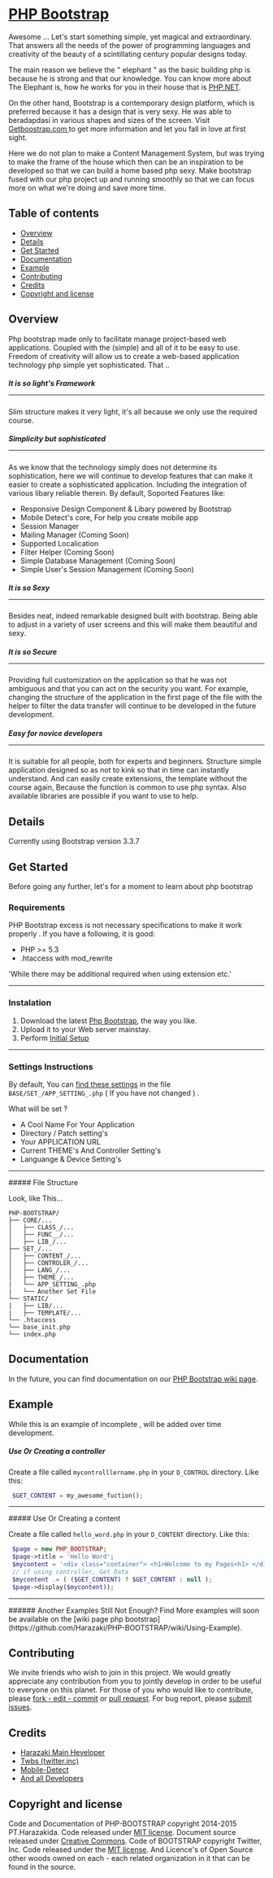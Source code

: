 # [PHP Bootstrap](https://github.com/Harazaki/PHP-BOOTSTRAP#)
Awesome ... Let's start something simple, yet magical and extraordinary. That answers all the needs of the power of programming languages and creativity of the beauty of a scintillating century popular designs today.

The main reason we believe the " elephant " as the basic building php is because he is strong and that our knowledge. You can know more about The Elephant is, how he works for you in their house that is [PHP.NET](http://php.net/).

On the other hand, Bootstrap is a contemporary design platform, which is preferred because it has a design that is very sexy. He was able to beradapdasi in various shapes and sizes of the screen. Visit [ Getboostrap.com ](http://getbootstrap.com/) to get more information and let you fall in love at first sight.

Here we do not plan to make a Content Management System, but was trying to make the frame of the house which then can be an inspiration to be developed so that we can build a home based php sexy. Make bootstrap fused with our php project up and running smoothly so that we can focus more on what we're doing and save more time.

## Table of contents
- [Overview](#overview)
- [Details](#details)
- [Get Started](#get-started)
- [Documentation](#documentation)
- [Example](#example)
- [Contributing](#contributing)
- [Credits](#credits)
- [Copyright and license](#copyright-and-license)

## Overview

Php bootstrap made only to facilitate manage project-based web applications. Coupled with the (simple) and all of it to be easy to use. Freedom of creativity will allow us to create a web-based application technology php simple yet sophisticated. That ..

##### It is so light's Framework<hr/>
Slim structure makes it very light, it's all because we only use the required course.

##### Simplicity but sophisticated <hr/>
As we know that the technology simply does not determine its sophistication, here we will continue to develop features that can make it easier to create a sophisticated application. Including the integration of various libary reliable therein. By default, Soported Features like:

- Responsive Design Component & Libary powered by Bootstrap
- Mobile Detect's core, For help you create mobile app
- Session Manager
- Mailing Manager (Coming Soon)
- Supported Localication
- Filter Helper (Coming Soon)
- Simple Database Management (Coming Soon)
- Simple User's Session Management (Coming Soon)


##### It is so Sexy <hr/>
Besides neat, indeed remarkable designed built with bootstrap. Being able to adjust in a variety of user screens and this will make them beautiful and sexy.

##### It is so Secure <hr/>
Providing full customization on the application so that he was not ambiguous and that you can act on the security you want. For example, changing the structure of the application in the first page of the file with the helper to filter the data transfer will continue to be developed in the future development.

##### Easy for novice developers <hr/>
It is suitable for all people, both for experts and beginners. Structure simple application designed so as not to kink so that in time can instantly understand. And can easily create extensions, the template without the course again, Because the function is common to use php syntax. Also available libraries are possible if you want to use to help.

## Details
Currently using Bootstrap version 3.3.7

## Get Started

Before going any further, let's for a moment to learn about php bootstrap

### Requirements
PHP Bootstrap excess is not necessary specifications to make it work properly . If you have a following, it is good:
 - PHP >= 5.3
 - .htaccess with mod_rewrite

'While there may be additional required when using extension etc.'
<hr/>

### Instalation

1. Download the latest [Php Bootstrap](https://github.com/Harazaki/PHP-BOOTSTRAP/archive/master.zip), the way you like.
2. Upload it to your Web server mainstay.
3. Perform [Initial Setup](#settings-instructions)

<hr/>

### Settings Instructions 

By default, You can [find these settings](https://github.com/Harazaki/PHP-BOOTSTRAP/blob/master/SET_/APP_SETTING_.php) in the file `BASE/SET_/APP_SETTING_.php` ( If you have not changed ) .

What will be set ?
- A Cool Name For Your Application
- Directory / Patch setting's
- Your APPLICATION URL
- Current THEME's And Controller Setting's
- Languange & Device Setting's

<hr/>
##### File Structure

Look, like This...

```
PHP-BOOTSTRAP/
├── CORE/...
│   ├── CLASS_/...
│   ├── FUNC__/...
│   ├── LIB_/...
├── SET_/...
│   ├── CONTENT_/...
│   ├── CONTROLER_/...
│   ├── LANG_/...
│   ├── THEME_/...
|   └── APP_SETTING_.php
|   └── Another Set File
└── STATIC/
|   ├── LIB/...
|   ├── TEMPLATE/...
└── .htaccess
└── base_init.php
└── index.php
```

## Documentation

In the future, you can find documentation on our [PHP Bootstrap wiki page](https://github.com/Harazaki/PHP-BOOTSTRAP/wiki).

## Example

While this is an example of incomplete , will be added over time development.

##### Use Or Creating a controller

Create a file called `mycontrolllername.php` in your ` D_CONTROL ` directory. Like this:

```php
 $GET_CONTENT = my_awesome_fuction();
```
<hr/>
##### Use Or Creating a content

Create a file called `hello_word.php` in your `D_CONTENT` directory. Like this:

```php
 $page = new PHP_BOOTSTRAP;
 $page->title = 'Hello Word';
 $mycontent = '<div class="container"> <h1>Welcome to my Pages<h1> </div>';
 // if using controller, Get Data
 $mycontent .= ( ($GET_CONTENT) ? $GET_CONTENT : null );
 $page->display($mycontent));
```
<hr/>
###### Another Examples
Still Not Enough? Find More examples will soon be available on the [wiki page php bootstrap](https://github.com/Harazaki/PHP-BOOTSTRAP/wiki/Using-Example).

## Contributing

We invite friends who wish to join in this project. We would greatly appreciate any contribution from you to jointly develop in order to be useful to everyone on this planet. For those of you who would like to contribute, please [fork - edit - commit](https://github.com/Harazaki/PHP-BOOTSTRAP/fork) or [pull request](https://github.com/Harazaki/PHP-BOOTSTRAP/pulls). For bug report, please [submit issues](https://github.com/Harazaki/PHP-BOOTSTRAP/issues).

## Credits

- [Harazaki Main Heveloper](http://www.harazakida/)
- [Twbs (twitter.inc)](https://github.com/twbs/)
- [Mobile-Detect](https://github.com/serbanghita/Mobile-Detect)
- [And all Developers](https://github.com/Harazaki/PHP-BOOTSTRAP/graphs/contributors)

## Copyright and license

Code and Documentation of PHP-BOOTSTRAP copyright 2014-2015 PT.Harazakida. Code released under [MIT license](https://github.com/Harazaki/PHP-BOOTSTRAP/blob/master/LICENSE). Document source released under [Creative Commons](https://github.com/Harazaki/PHP-BOOTSTRAP/blob/master/docs.licence).
Code of BOOTSTRAP copyright Twitter, Inc. Code released under the [MIT license](https://github.com/twbs/bootstrap/blob/master/LICENSE).
And Licence's of Open Source other woods owned on each - each related organization in it that can be found in the source.
